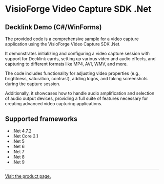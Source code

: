 ﻿# VisioForge Video Capture SDK .Net

## Decklink Demo (C#/WinForms)

The provided code is a comprehensive sample for a video capture application using the VisioForge Video Capture SDK .Net.

It demonstrates initializing and configuring a video capture session with support for Decklink cards, setting up various video and audio effects, and capturing to different formats like MP4, AVI, WMV, and more.

The code includes functionality for adjusting video properties (e.g., brightness, saturation, contrast), adding logos, and taking screenshots during the capture session.

Additionally, it showcases how to handle audio amplification and selection of audio output devices, providing a full suite of features necessary for creating advanced video capturing applications.

## Supported frameworks

* .Net 4.7.2
* .Net Core 3.1
* .Net 5
* .Net 6
* .Net 7
* .Net 8
* .Net 9

---

[Visit the product page.](https://www.visioforge.com/video-capture-sdk-net)
